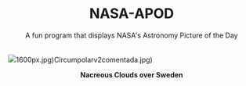 <div align="center">
  <h1>
    NASA-APOD
  </h1>
</div>
  
<div align="center">
  A fun program that displays NASA's Astronomy Picture of the Day
</div>

<br>

![](https://apod.nasa.gov/apod/image/2502/IMG_0340-Internet-2.jpg)1600px.jpg)Circumpolarv2comentada.jpg)

<p align = "center">
  <b>Nacreous Clouds over Sweden</b>
</p>

